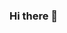 ### Hi there 👋

<!--
**sabrinaMKE201073/sabrinaMKE201073** is a ✨ _special_ ✨ repository because its `README.md` (this file) appears on your GitHub profile.

Here are some ideas to get you started:

# - 🔭 I’m a recent Master in Electrical Engineering (Computer & Microelectronics) graduate from UTM Johor.
- 👀 I’m interested in Machine Learning & Image Processing projects.
- 🌱 I’m currently learning more in this area to become an Expert in these skills.
- 📄 Know more about my experiences https://drive.google.com/file/d/163PaQN_8izhfaC9zrUUnYTRtUYju-nY2/view?usp=drive_link

-->
